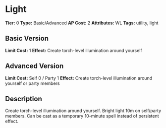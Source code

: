 # Light

**Tier:** 0
**Type:** Basic/Advanced
**AP Cost:** 2
**Attributes:** WL
**Tags:** utility, light

## Basic Version
**Limit Cost:** 1
**Effect:** Create torch-level illumination around yourself

## Advanced Version  
**Limit Cost:** Self 0 / Party 1
**Effect:** Create torch-level illumination around yourself or party members

## Description
Create torch-level illumination around yourself. Bright light 10m on self/party members. Can be cast as a temporary 10-minute spell instead of persistent effect.